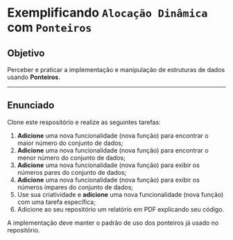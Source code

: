 # **Exemplificando `Alocação Dinâmica` com `Ponteiros`**

## **Objetivo**  
Perceber e praticar a implementação e manipulação de estruturas de dados usando **Ponteiros**.  

---

## **Enunciado**  

Clone este respositório e realize as seguintes tarefas:  

1. **Adicione** uma nova funcionalidade (nova função) para encontrar o maior número do conjunto de dados;
2. **Adicione** uma nova funcionalidade (nova função) para encontrar o menor número do conjunto de dados;
3. **Adicione** uma nova funcionalidade (nova função) para exibir os números pares do conjunto de dados;
4. **Adicione** uma nova funcionalidade (nova função) para exibir os números ímpares do conjunto de dados;
5. Use sua criatividade e **adicione** uma nova funcionalidade (nova função) com uma tarefa específica;
6. Adicione ao seu repositório um relatório em PDF explicando seu código.

A implementação deve manter o padrão de uso dos ponteiros já usado no repositório.
